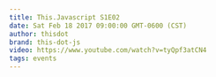 ```yaml
---
title: This.Javascript S1E02
date: Sat Feb 18 2017 09:00:00 GMT-0600 (CST)
author: thisdot
brand: this-dot-js
video: https://www.youtube.com/watch?v=tyQpf3atCN4
tags: events
---
```


